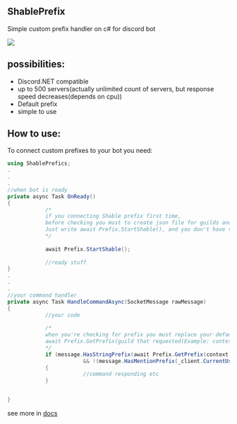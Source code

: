 ## ShablePrefix
Simple custom prefix handler on c# for discord bot
<p align="left">
            <a href="https://www.nuget.org/packages/ShablePrefix/"><img src="https://img.shields.io/nuget/dt/ShablePrefix.svg?label=Downloads&logo=nuget&style=for-the-badge&logoWidth=30&labelColor=0d0d0d"/></a>    
</p>



## possibilities:

- Discord.NET compatible
- up to 500 servers(actually unlimited count of servers, but response speed decreases(depends on cpu))
- Default prefix
- simple to use

## How to use:
To connect custom prefixes to your bot you need:
```cs
using ShablePrefics;
.
.
.
//when bot is ready
private async Task OnReady()
{
            /*
            if you connecting Shable prefix first time, 
            before checking you must to create json file for guilds and their prefixes.
            Just write await Prefix.StartShable(), and you don't have to touch it anymore.
            */
            
            await Prefix.StartShable();
            
            //ready stuff
}
.
.
.
//your command handler
private async Task HandleCommandAsync(SocketMessage rawMessage)
{
            //your code
            
            /*
            when you're checking for prefix you must replace your default string prefix with
            await Prefix.GetPrefix(guild that requested(Example: contet.Guild), default prefix of your bot)
            */
            if (message.HasStringPrefix(await Prefix.GetPrefix(context.Guild,_defaultPrefics), ref argPos) 
                        && !(message.HasMentionPrefix(_client.CurrentUser, ref argPos)))
            {
                        //command responding etc
            }


}
```
see more in <a href="https://github.com/NascuBB/ShablePrefix/tree/main/docs">docs</a>

